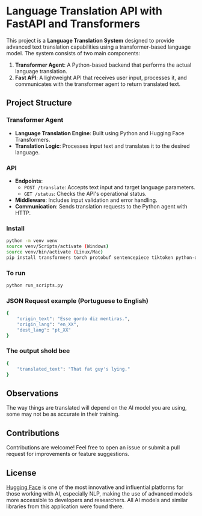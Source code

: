 # Language Translation API with FastAPI and Transformers

This project is a **Language Translation System** designed to provide advanced text translation capabilities using a transformer-based language model. The system consists of two main components:

1. **Transformer Agent**: A Python-based backend that performs the actual language translation.
2. **Fast API**: A lightweight API that receives user input, processes it, and communicates with the transformer agent to return translated text.

## Project Structure

### Transformer Agent
- **Language Translation Engine**: Built using Python and Hugging Face Transformers.
- **Translation Logic**: Processes input text and translates it to the desired language.

### API
- **Endpoints**:
  - `POST /translate`: Accepts text input and target language parameters.
  - `GET /status`: Checks the API's operational status.
- **Middleware**: Includes input validation and error handling.
- **Communication**: Sends translation requests to the Python agent with HTTP.

### Install
```bash
python -m venv venv
source venv/Scripts/activate (Windows)
source venv/bin/activate (Linux/Mac)
pip install transformers torch protobuf sentencepiece tiktoken python-dotenv fastapi[standard] uvicorn
```

### To run
```bash
python run_scripts.py
```

### JSON Request example (Portuguese to English)
```bash
{
    "origin_text": "Esse gordo diz mentiras.",
    "origin_lang": "en_XX",
    "dest_lang": "pt_XX"
}
```
### The output shold bee

```bash
{
    "translated_text": "That fat guy's lying."
}
```

## Observations
The way things are translated will depend on the AI ​​model you are using, some may not be as accurate in their training.

## Contributions
Contributions are welcome! Feel free to open an issue or submit a pull request for improvements or feature suggestions.

## License
[Hugging Face](https://huggingface.co/) is one of the most innovative and influential platforms for those working with AI, especially NLP, making the use of advanced models more accessible to developers and researchers. All AI models and similar libraries from this application were found there.

